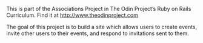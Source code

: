 This is part of the Associations Project in The Odin Project’s Ruby on Rails Curriculum. Find it at http://www.theodinproject.com

The goal of this project is to build a site which allows users to create events, invite other users to their events, and respond to invitations sent to them.